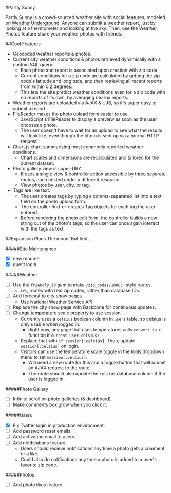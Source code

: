 #Partly Sunny

Partly Sunny is a crowd-sourced weather site with social features, modeled on [Weather Underground](http://www.wunderground.com). Anyone can submit a weather report, just by looking at a thermometer and looking at the sky. Then, use the Weather Photos feature share your weather photos with friends.

##Cool Features

- Geocoded weather reports & photos.
- Current city weather conditions & photos retrieved dynamically with a custom SQL query.
	- Each photo and report is associated upon creation with zip code.
	- Current conditions for a zip code are calculated by getting the zip code's latitude and longitude, and then retrieving all recent reports from within 0.2 degrees.
	- This lets the site predict weather conditions even for a zip code with no reports of its own, by averaging nearby reports.
- Weather reports are uploaded via AJAX & UJS, so it's super easy to submit a report.
- FileReader makes the photo upload form easier to use.
	- JavaScript's FileReader to display a preview as soon as the user chooses a photo.
	- The user doesn't have to wait for an upload to see what the results will look like, even though the photo is sent up via a normal HTTP request.
- Chart.js chart summarizing most commonly reported weather conditions.
	- Chart scales and dimensions are recalculated and tailored for the current dataset.
- Photo gallery view is super-DRY.
	- It uses a single view & controller action accessible by three separate routes, each nested under a different resource.
	- View photos by user, city, or tag.
- Tags are like text.
	- The user creates tags by typing a comma-separated list into a text field on the photo upload form.
	- The controller find-or-creates Tag objects for each tag the user entered.
	- Before rendering the photo edit form, the controller builds a new string out of the photo's tags, so the user can once again interact with the tags as text.

##Expansion Plans
The moon! But first...

#####Site Maintenance
- [x] new readme
- [x] guest login

#####Weather
- [ ] Use the `friendly_id` gem to make `/zip_codes/10003` -style routes.
	- i.e., routes with real zip codes, rather than database IDs.
- [ ] Add forecast to city show pages.
	- Use National Weather Service API.
- [ ] Replace the city show page with Backbone for continuous updates.
- [ ] Change temperature scale property to use session.
	- Currently uses a `celsius` boolean column in `users` table, so celsius is only usable when logged in.
		- Right now, any page that uses temperatures calls `convert_to_c` function if `current_user.celsius?`.
	- Replace that with `if session[:celsius]`. Then, update `session[:celsius]` on login.
	- Visitors can use the temperature scale toggle in the tools dropdown menu to set `session[:celsius]`.
		- Will need a new route for this and a toggle button that will submit an AJAX request to the route.
		- The route should also update the `celsius` database column if the user is logged in.

#####Photo Gallery
- [ ] Infinite scroll on photo galleries (& dashboard).
- [ ] Make comments box grow when you click it.

#####Users
- [x] Fix Twitter login in production environment.
- [ ] Add password reset emails.
- [ ] Add activation email to users.
- [ ] Add notifications feature.
	- Users should recieve notifications any time a photo gets a comment or a like.
	- Could also do notifications any time a photo is added to a user's favorite zip code.

#####Photos
- [ ] Add photo likes feature.
